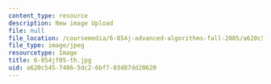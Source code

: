 ```yaml
---
content_type: resource
description: New image Upload
file: null
file_location: /coursemedia/6-854j-advanced-algorithms-fall-2005/a620c54574865dc26bf703d87dd20620_6-854jf05-th.jpg
file_type: image/jpeg
resourcetype: Image
title: 6-854jf05-th.jpg
uid: a620c545-7486-5dc2-6bf7-03d87dd20620
---
```

